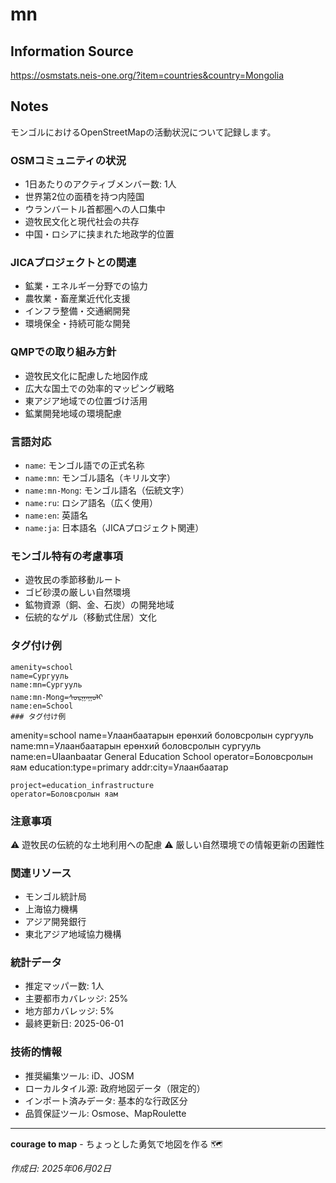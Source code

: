 # mn

## Information Source
https://osmstats.neis-one.org/?item=countries&country=Mongolia

## Notes
モンゴルにおけるOpenStreetMapの活動状況について記録します。

### OSMコミュニティの状況
- 1日あたりのアクティブメンバー数: 1人
- 世界第2位の面積を持つ内陸国
- ウランバートル首都圏への人口集中
- 遊牧民文化と現代社会の共存
- 中国・ロシアに挟まれた地政学的位置

### JICAプロジェクトとの関連
- 鉱業・エネルギー分野での協力
- 農牧業・畜産業近代化支援
- インフラ整備・交通網開発
- 環境保全・持続可能な開発

### QMPでの取り組み方針
- 遊牧民文化に配慮した地図作成
- 広大な国土での効率的マッピング戦略
- 東アジア地域での位置づけ活用
- 鉱業開発地域の環境配慮

### 言語対応
- `name`: モンゴル語での正式名称
- `name:mn`: モンゴル語名（キリル文字）
- `name:mn-Mong`: モンゴル語名（伝統文字）
- `name:ru`: ロシア語名（広く使用）
- `name:en`: 英語名
- `name:ja`: 日本語名（JICAプロジェクト関連）

### モンゴル特有の考慮事項
- 遊牧民の季節移動ルート
- ゴビ砂漠の厳しい自然環境
- 鉱物資源（銅、金、石炭）の開発地域
- 伝統的なゲル（移動式住居）文化

### タグ付け例
```
amenity=school
name=Сургууль
name:mn=Сургууль
name:mn-Mong=ᠰᠤᠷᠭᠠᠭᠤᠯᠢ
name:en=School
### タグ付け例
```
amenity=school
name=Улаанбаатарын ерөнхий боловсролын сургууль
name:mn=Улаанбаатарын ерөнхий боловсролын сургууль
name:en=Ulaanbaatar General Education School
operator=Боловсролын яам
education:type=primary
addr:city=Улаанбаатар
```
project=education_infrastructure
operator=Боловсролын яам
```

### 注意事項
⚠️ 遊牧民の伝統的な土地利用への配慮
⚠️ 厳しい自然環境での情報更新の困難性

### 関連リソース
- モンゴル統計局
- 上海協力機構
- アジア開発銀行
- 東北アジア地域協力機構

### 統計データ
- 推定マッパー数: 1人
- 主要都市カバレッジ: 25%
- 地方部カバレッジ: 5%
- 最終更新日: 2025-06-01

### 技術的情報
- 推奨編集ツール: iD、JOSM
- ローカルタイル源: 政府地図データ（限定的）
- インポート済みデータ: 基本的な行政区分
- 品質保証ツール: Osmose、MapRoulette

---

**courage to map** - ちょっとした勇気で地図を作る 🗺️

*作成日: 2025年06月02日*
